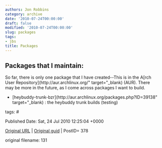 ```yaml
---
authors: Jon Robbins
category: archive
date: '2010-07-24T00:00:00'
draft: false
modified: '2010-07-24T00:00:00'
slug: packages
tags:
- jbs
title: Packages
---
```


<h2><strong>Packages that I maintain:</strong></h2>
So far, there is only one package that I have created--This is in the A[rch User Repository](http://aur.archlinux.org/" target="_blank) (AUR).  There may be more in the future, as I come across packages I want to build.

 <ul>
<li>[heybuddy-trunk-bzr](http://aur.archlinux.org/packages.php?ID=39138" target="_blank) : the heybuddy trunk builds (testing)</li>
</ul>




tags: # 


Published Date: Sat, 24 Jul 2010 12:25:04 +0000 

[Original URL](http://factorq.net/about/packages/) | [Original guid](http://factorq.net/) | PostID= 378

 original filename: 131